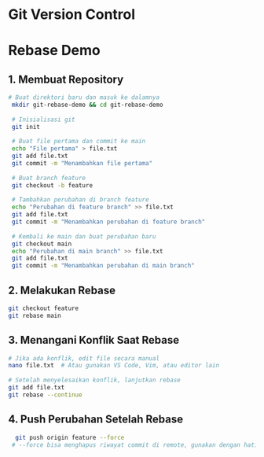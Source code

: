 # Git Version Control

# Rebase Demo
## 1. Membuat Repository
 ```bash
# Buat direktori baru dan masuk ke dalamnya
  mkdir git-rebase-demo && cd git-rebase-demo
  
  # Inisialisasi git
  git init
  
  # Buat file pertama dan commit ke main
  echo "File pertama" > file.txt
  git add file.txt
  git commit -m "Menambahkan file pertama"
  
  # Buat branch feature
  git checkout -b feature
  
  # Tambahkan perubahan di branch feature
  echo "Perubahan di feature branch" >> file.txt
  git add file.txt
  git commit -m "Menambahkan perubahan di feature branch"
  
  # Kembali ke main dan buat perubahan baru
  git checkout main
  echo "Perubahan di main branch" >> file.txt
  git add file.txt
  git commit -m "Menambahkan perubahan di main branch"

```
## 2. Melakukan Rebase
 ```bash
git checkout feature
git rebase main
```

## 3. Menangani Konflik Saat Rebase
 ```bash
# Jika ada konflik, edit file secara manual
 nano file.txt  # Atau gunakan VS Code, Vim, atau editor lain
    
 # Setelah menyelesaikan konflik, lanjutkan rebase
 git add file.txt
 git rebase --continue
```

## 4. Push Perubahan Setelah Rebase
```bash
  git push origin feature --force
 # --force bisa menghapus riwayat commit di remote, gunakan dengan hati-hati, terutama jika bekerja dalam tim.
```
